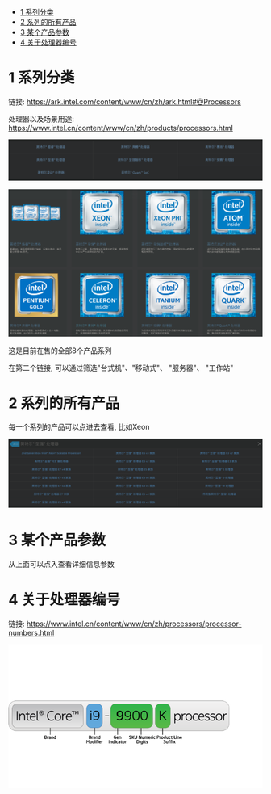 
<!-- @import "[TOC]" {cmd="toc" depthFrom=1 depthTo=6 orderedList=false} -->

<!-- code_chunk_output -->

* [1 系列分类](#1-系列分类)
* [2 系列的所有产品](#2-系列的所有产品)
* [3 某个产品参数](#3-某个产品参数)
* [4 关于处理器编号](#4-关于处理器编号)

<!-- /code_chunk_output -->

# 1 系列分类

链接: https://ark.intel.com/content/www/cn/zh/ark.html#@Processors

处理器以及场景用途: https://www.intel.cn/content/www/cn/zh/products/processors.html

![](./images/2019-04-22-13-00-20.png)

![](./images/2019.04.22-13-38-05.png)

这是目前在售的全部8个产品系列

在第二个链接, 可以通过筛选"台式机"、"移动式"、 "服务器"、 "工作站"

# 2 系列的所有产品

每一个系列的产品可以点进去查看, 比如Xeon

![](./images/2019-04-22-13-06-34.png)

# 3 某个产品参数

从上面可以点入查看详细信息参数

# 4 关于处理器编号

链接: https://www.intel.cn/content/www/cn/zh/processors/processor-numbers.html

![](./images/2019-04-22-13-30-14.png)

